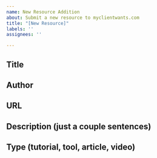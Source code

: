 ```yaml
---
name: New Resource Addition
about: Submit a new resource to myclientwants.com
title: "[New Resource]"
labels: ''
assignees: ''

---
```


## Title


## Author


## URL


## Description (just a couple sentences)

## Type (tutorial, tool, article, video)